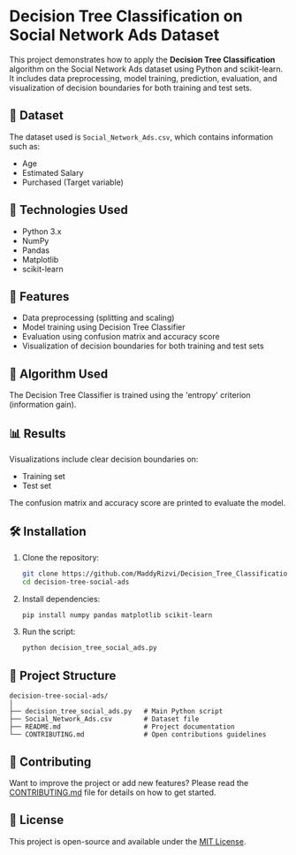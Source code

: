 # Decision Tree Classification on Social Network Ads Dataset

This project demonstrates how to apply the **Decision Tree Classification** algorithm on the Social Network Ads dataset using Python and scikit-learn. It includes data preprocessing, model training, prediction, evaluation, and visualization of decision boundaries for both training and test sets.

## 📁 Dataset

The dataset used is `Social_Network_Ads.csv`, which contains information such as:

- Age
- Estimated Salary
- Purchased (Target variable)

## 🔧 Technologies Used

- Python 3.x
- NumPy
- Pandas
- Matplotlib
- scikit-learn

## 🚀 Features

- Data preprocessing (splitting and scaling)
- Model training using Decision Tree Classifier
- Evaluation using confusion matrix and accuracy score
- Visualization of decision boundaries for both training and test sets

## 🧠 Algorithm Used

The Decision Tree Classifier is trained using the 'entropy' criterion (information gain).

## 📊 Results

Visualizations include clear decision boundaries on:
- Training set
- Test set

The confusion matrix and accuracy score are printed to evaluate the model.

## 🛠️ Installation

1. Clone the repository:
   ```bash
   git clone https://github.com/MaddyRizvi/Decision_Tree_Classification-social-ads.git
   cd decision-tree-social-ads
   ```

2. Install dependencies:
   ```bash
   pip install numpy pandas matplotlib scikit-learn
   ```

3. Run the script:
   ```bash
   python decision_tree_social_ads.py
   ```

## 📂 Project Structure

```
decision-tree-social-ads/
│
├── decision_tree_social_ads.py   # Main Python script
├── Social_Network_Ads.csv        # Dataset file
├── README.md                     # Project documentation
└── CONTRIBUTING.md               # Open contributions guidelines
```

## 🤝 Contributing

Want to improve the project or add new features? Please read the [CONTRIBUTING.md](CONTRIBUTING.md) file for details on how to get started.

## 📄 License

This project is open-source and available under the [MIT License](LICENSE).
